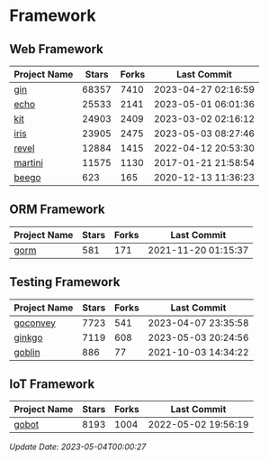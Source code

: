 # Framework

## Web Framework
| Project Name | Stars | Forks | Last Commit |
| ------------ | ----- | ----- | ----------- |
| [gin](https://github.com/gin-gonic/gin) | 68357 | 7410 | 2023-04-27 02:16:59 |
| [echo](https://github.com/labstack/echo) | 25533 | 2141 | 2023-05-01 06:01:36 |
| [kit](https://github.com/go-kit/kit) | 24903 | 2409 | 2023-03-02 02:16:12 |
| [iris](https://github.com/kataras/iris) | 23905 | 2475 | 2023-05-03 08:27:46 |
| [revel](https://github.com/revel/revel) | 12884 | 1415 | 2022-04-12 20:53:30 |
| [martini](https://github.com/go-martini/martini) | 11575 | 1130 | 2017-01-21 21:58:54 |
| [beego](https://github.com/astaxie/beego) | 623 | 165 | 2020-12-13 11:36:23 |

## ORM Framework
| Project Name | Stars | Forks | Last Commit |
| ------------ | ----- | ----- | ----------- |
| [gorm](https://github.com/jinzhu/gorm) | 581 | 171 | 2021-11-20 01:15:37 |

## Testing Framework
| Project Name | Stars | Forks | Last Commit |
| ------------ | ----- | ----- | ----------- |
| [goconvey](https://github.com/smartystreets/goconvey) | 7723 | 541 | 2023-04-07 23:35:58 |
| [ginkgo](https://github.com/onsi/ginkgo) | 7119 | 608 | 2023-05-03 20:24:56 |
| [goblin](https://github.com/franela/goblin) | 886 | 77 | 2021-10-03 14:34:22 |

## IoT Framework
| Project Name | Stars | Forks | Last Commit |
| ------------ | ----- | ----- | ----------- |
| [gobot](https://github.com/hybridgroup/gobot) | 8193 | 1004 | 2022-05-02 19:56:19 |

*Update Date: 2023-05-04T00:00:27*